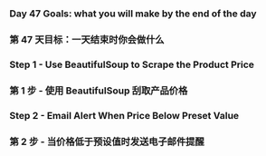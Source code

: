 ### Day 47 Goals: what you will make by the end of the day
### 第 47 天目标：一天结束时你会做什么

### Step 1 - Use BeautifulSoup to Scrape the Product Price
### 第 1 步 - 使用 BeautifulSoup 刮取产品价格

### Step 2 - Email Alert When Price Below Preset Value
### 第 2 步 - 当价格低于预设值时发送电子邮件提醒
